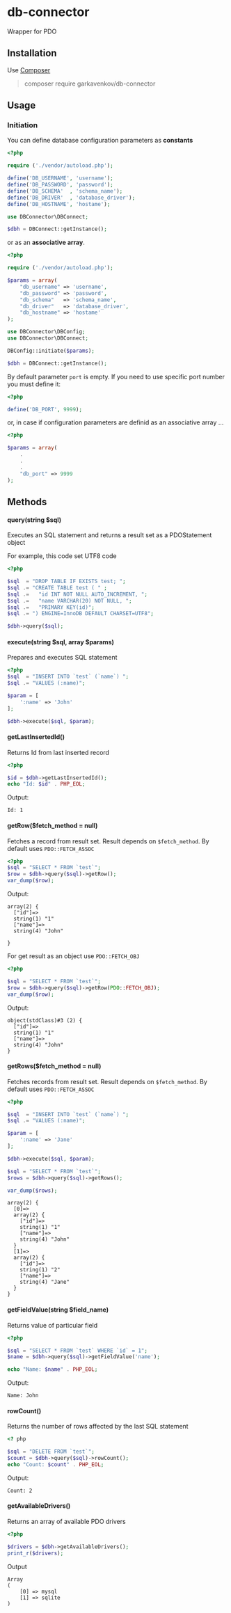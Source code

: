 # db-connector
Wrapper for PDO

## Installation

Use [Composer](https://getcomposer.org "Composer")

>composer require garkavenkov/db-connector

## Usage

### Initiation

You can define database configuration parameters as **constants**

```php
<?php

require ('./vendor/autoload.php');

define('DB_USERNAME', 'username');
define('DB_PASSWORD', 'password');
define('DB_SCHEMA'  , 'schema_name');
define('DB_DRIVER'  , 'database_driver');
define('DB_HOSTNAME', 'hostame');

use DBConnector\DBConnect;

$dbh = DBConnect::getInstance();

```

or as an **associative array**.

```php
<?php

require ('./vendor/autoload.php');

$params = array(
    "db_username" => 'username',
    "db_password" => 'password',
    "db_schema"   => 'schema_name',
    "db_driver"   => 'database_driver',
    "db_hostname" => 'hostame'    
);

use DBConnector\DBConfig;
use DBConnector\DBConnect;

DBConfig::initiate($params);

$dbh = DBConnect::getInstance();
```

By default parameter `port` is empty. If you need to use specific port number you must define it:
```php
<?php

define('DB_PORT', 9999);
```
or, in case if configuration parameters are definid as an associative array ...
```php
<?php

$params = array(
    .
    .
    .
    "db_port" => 9999
);
```

## Methods

#### query(string $sql)
Executes an SQL statement and returns a result set as a  PDOStatement object

For example, this code set UTF8 code
```php
<?php

$sql  = "DROP TABLE IF EXISTS test; ";
$sql .= "CREATE TABLE test ( " ;
$sql .=   "id INT NOT NULL AUTO_INCREMENT, ";
$sql .=   "name VARCHAR(20) NOT NULL, ";
$sql .=   "PRIMARY KEY(id)";
$sql .= ") ENGINE=InnoDB DEFAULT CHARSET=UTF8";

$dbh->query($sql);

```

#### execute(string $sql, array $params)
Prepares and executes SQL statement
```php
<?php
$sql  = "INSERT INTO `test` (`name`) ";
$sql .= "VALUES (:name)";

$param = [
    ':name' => 'John'
];

$dbh->execute($sql, $param);
```

#### getLastInsertedId()
Returns Id from last inserted record
```php
<?php

$id = $dbh->getLastInsertedId();
echo "Id: $id" . PHP_EOL;
```
Output:
```
Id: 1
```

#### getRow($fetch_method = null)
Fetches a record from result set. Result depends on `$fetch_method`. By default uses `PDO::FETCH_ASSOC`
```php
<?php
$sql = "SELECT * FROM `test`";
$row = $dbh->query($sql)->getRow();
var_dump($row);
```
Output:
```
array(2) {
  ["id"]=>
  string(1) "1"
  ["name"]=>
  string(4) "John"

}
```
For get result as an object use `PDO::FETCH_OBJ`
```php
<?php

$sql = "SELECT * FROM `test`";
$row = $dbh->query($sql)->getRow(PDO::FETCH_OBJ);
var_dump($row);
```

Output:
```
object(stdClass)#3 (2) {
  ["id"]=>
  string(1) "1"
  ["name"]=>
  string(4) "John"
}
```

#### getRows($fetch_method = null)
Fetches records from result set. Result depends on `$fetch_method`. By
default uses `PDO::FETCH_ASSOC`

```php
<?php

$sql  = "INSERT INTO `test` (`name`) ";
$sql .= "VALUES (:name)";

$param = [
    ':name' => 'Jane'
];

$dbh->execute($sql, $param);

$sql = "SELECT * FROM `test`";
$rows = $dbh->query($sql)->getRows();

var_dump($rows);
```
```
array(2) {
  [0]=>
  array(2) {
    ["id"]=>
    string(1) "1"
    ["name"]=>
    string(4) "John"
  }
  [1]=>
  array(2) {
    ["id"]=>
    string(1) "2"
    ["name"]=>
    string(4) "Jane"
  }
}
```

#### getFieldValue(string $field_name)
Returns value of particular field
```php
<?php

$sql = "SELECT * FROM `test` WHERE `id` = 1";
$name = $dbh->query($sql)->getFieldValue('name');

echo "Name: $name" . PHP_EOL;
```
Output:
```
Name: John
```
#### rowCount()
Returns the number of rows affected by the last SQL statement
```php
<? php

$sql = "DELETE FROM `test`";
$count = $dbh->query($sql)->rowCount();
echo "Count: $count" . PHP_EOL;
```
Output:
```
Count: 2
```
#### getAvailableDrivers()
Returns an array of available PDO drivers
```php
<?php

$drivers = $dbh->getAvailableDrivers();
print_r($drivers);
```
Output
```
Array
(
    [0] => mysql
    [1] => sqlite
)
```
